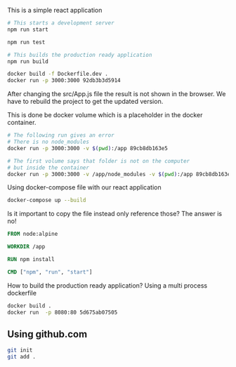 This is a simple react application

```bash
# This starts a development server
npm run start

npm run test

# This builds the production ready application
npm run build

docker build -f Dockerfile.dev .
docker run -p 3000:3000 92db3b3d5914
```

After changing the src/App.js file the result is not shown in the browser.
We have to rebuild the project to get the updated version.

This is done be docker volume which is a placeholder in the docker container.

```bash
# The following run gives an error
# There is no node_modules
docker run -p 3000:3000 -v $(pwd):/app 89cb8db163e5

# The first volume says that folder is not on the computer
# but inside the container
docker run -p 3000:3000 -v /app/node_modules -v $(pwd):/app 89cb8db163e5
```

Using docker-compose file with our react application
```bash
docker-compose up --build
```

Is it important to copy the file instead only reference those?
The answer is no!
```Dockerfile
FROM node:alpine

WORKDIR /app

RUN npm install

CMD ["npm", "run", "start"]
```
How to build the production ready application?
Using a multi process dockerfile
```bash
docker build .
docker run  -p 8080:80 5d675ab07505
```


## Using github.com
```bash
git init
git add .
```
